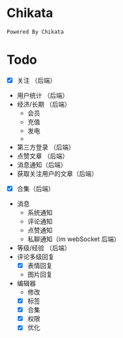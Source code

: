 # Chikata
	Powered By Chikata
# Todo
 - [x] 关注 （后端）
 - 用户统计 （后端）
 - 经济/长期 （后端）
   - 会员
   - 充值
   - 发电
   - 
 - 第三方登录 （后端）
 - 点赞文章 （后端）
 - 消息通知（后端）
 - 获取关注用户的文章（后端）
 - [x] 合集（后端）
 - 消息
    - 系统通知
	- 评论通知
	- 点赞通知
	- 私聊通知（im webSocket 后端）
 - 等级/经验 （后端）
 - 评论多级回复
   - [x] 表情回复
   - 图片回复
 - 编辑器
   - 修改
   - [x] 标签
   - [x] 合集
   - [x] 权限
   - [x] 优化